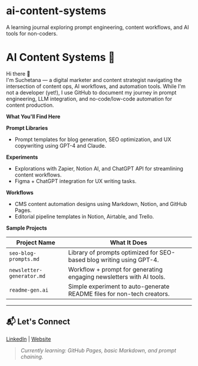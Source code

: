 # ai-content-systems
A learning journal exploring prompt engineering, content workflows, and AI tools for non-coders.
# AI Content Systems 🚀

Hi there 👋  
I'm Suchetana — a digital marketer and content strategist navigating the intersection of content ops, AI workflows, and automation tools. While I'm not a developer (yet!), I use GitHub to document my journey in prompt engineering, LLM integration, and no-code/low-code automation for content production.

**What You'll Find Here**

**Prompt Libraries**
- Prompt templates for blog generation, SEO optimization, and UX copywriting using GPT-4 and Claude.

**Experiments**
- Explorations with Zapier, Notion AI, and ChatGPT API for streamlining content workflows.
- Figma + ChatGPT integration for UX writing tasks.

**Workflows**
- CMS content automation designs using Markdown, Notion, and GitHub Pages.
- Editorial pipeline templates in Notion, Airtable, and Trello.


**Sample Projects**

| Project Name | What It Does |
|--------------|---------------|
| `seo-blog-prompts.md` | Library of prompts optimized for SEO-based blog writing using GPT-4. |
| `newsletter-generator.md` | Workflow + prompt for generating engaging newsletters with AI tools. |
| `readme-gen.ai` | Simple experiment to auto-generate README files for non-tech creators. |

---

## 📬 Let's Connect
[LinkedIn](https://www.linkedin.com/in/suchetana-bauri) | [Website](https://suchetanabauri.com)

> *Currently learning: GitHub Pages, basic Markdown, and prompt chaining.*
